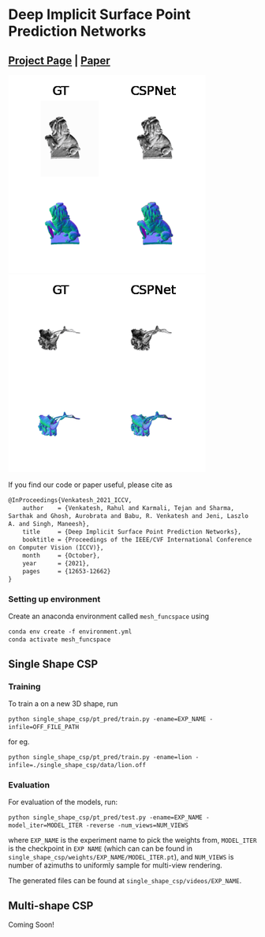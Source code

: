 # Deep Implicit Surface Point Prediction Networks
## [Project Page](https://sites.google.com/view/cspnet) | [Paper](https://arxiv.org/abs/2106.05779)
 <img src="single_shape_csp/media/lion_512.gif" alt="Lion" width="400" height="400"/>  <img src="single_shape_csp/media/rosa_512.gif" alt="Rose" width="400" height="400"/> 
<!--![Lion](single_shape_csp/media/lion_512.gif =256x256)
![Rosa](single_shape_csp/media/rosa_512.gif =256x256)-->

If you find our code or paper useful, please cite as

    @InProceedings{Venkatesh_2021_ICCV,
        author    = {Venkatesh, Rahul and Karmali, Tejan and Sharma, Sarthak and Ghosh, Aurobrata and Babu, R. Venkatesh and Jeni, Laszlo A. and Singh, Maneesh},
        title     = {Deep Implicit Surface Point Prediction Networks},
        booktitle = {Proceedings of the IEEE/CVF International Conference on Computer Vision (ICCV)},
        month     = {October},
        year      = {2021},
        pages     = {12653-12662}
    }


### Setting up environment

Create an anaconda environment called `mesh_funcspace` using
```
conda env create -f environment.yml
conda activate mesh_funcspace
```

## Single Shape CSP
### Training
To train a on a new 3D shape, run
```
python single_shape_csp/pt_pred/train.py -ename=EXP_NAME -infile=OFF_FILE_PATH
```
for eg.
```
python single_shape_csp/pt_pred/train.py -ename=lion -infile=./single_shape_csp/data/lion.off
```

### Evaluation
For evaluation of the models, run:
```
python single_shape_csp/pt_pred/test.py -ename=EXP_NAME -model_iter=MODEL_ITER -reverse -num_views=NUM_VIEWS
```
where `EXP_NAME` is the experiment name to pick the weights from, `MODEL_ITER` is the checkpoint in `EXP NAME` (which can can be found in `single_shape_csp/weights/EXP_NAME/MODEL_ITER.pt`), and `NUM_VIEWS` is number of azimuths to uniformly sample for multi-view rendering.

The generated files can be found at `single_shape_csp/videos/EXP_NAME`.

## Multi-shape CSP

Coming Soon!

